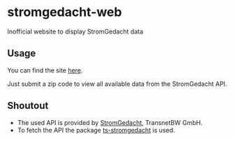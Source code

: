 # stromgedacht-web

Inofficial website to display StromGedacht data

## Usage

You can find the site [here](https://derstimmler.github.io/stromgedacht-web).

Just submit a zip code to view all available data from the StromGedacht API.

## Shoutout

- The used API is provided by [StromGedacht](https://www.stromgedacht.de), TransnetBW GmbH.
- To fetch the API the package [ts-stromgedacht](https://github.com/DerStimmler/ts-stromgedacht) is used.
